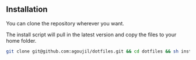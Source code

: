 ## Installation

You can clone the repository wherever you want.

The install script will pull in the latest version and copy the files to your home folder.

```bash
git clone git@github.com:agoujil/dotfiles.git && cd dotfiles && sh install.sh
```
